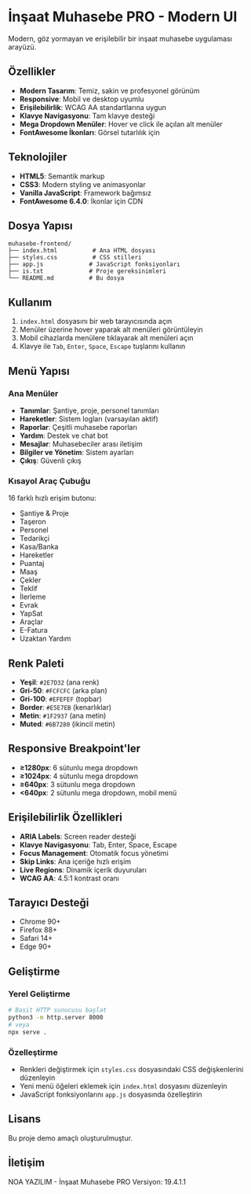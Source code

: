 # İnşaat Muhasebe PRO - Modern UI

Modern, göz yormayan ve erişilebilir bir inşaat muhasebe uygulaması arayüzü.

## Özellikler

- **Modern Tasarım**: Temiz, sakin ve profesyonel görünüm
- **Responsive**: Mobil ve desktop uyumlu
- **Erişilebilirlik**: WCAG AA standartlarına uygun
- **Klavye Navigasyonu**: Tam klavye desteği
- **Mega Dropdown Menüler**: Hover ve click ile açılan alt menüler
- **FontAwesome İkonları**: Görsel tutarlılık için

## Teknolojiler

- **HTML5**: Semantik markup
- **CSS3**: Modern styling ve animasyonlar
- **Vanilla JavaScript**: Framework bağımsız
- **FontAwesome 6.4.0**: İkonlar için CDN

## Dosya Yapısı

```
muhasebe-frontend/
├── index.html          # Ana HTML dosyası
├── styles.css          # CSS stilleri
├── app.js             # JavaScript fonksiyonları
├── is.txt             # Proje gereksinimleri
└── README.md          # Bu dosya
```

## Kullanım

1. `index.html` dosyasını bir web tarayıcısında açın
2. Menüler üzerine hover yaparak alt menüleri görüntüleyin
3. Mobil cihazlarda menülere tıklayarak alt menüleri açın
4. Klavye ile `Tab`, `Enter`, `Space`, `Escape` tuşlarını kullanın

## Menü Yapısı

### Ana Menüler
- **Tanımlar**: Şantiye, proje, personel tanımları
- **Hareketler**: Sistem logları (varsayılan aktif)
- **Raporlar**: Çeşitli muhasebe raporları
- **Yardım**: Destek ve chat bot
- **Mesajlar**: Muhasebeciler arası iletişim
- **Bilgiler ve Yönetim**: Sistem ayarları
- **Çıkış**: Güvenli çıkış

### Kısayol Araç Çubuğu
16 farklı hızlı erişim butonu:
- Şantiye & Proje
- Taşeron
- Personel
- Tedarikçi
- Kasa/Banka
- Hareketler
- Puantaj
- Maaş
- Çekler
- Teklif
- İlerleme
- Evrak
- YapSat
- Araçlar
- E-Fatura
- Uzaktan Yardım

## Renk Paleti

- **Yeşil**: `#2E7D32` (ana renk)
- **Gri-50**: `#FCFCFC` (arka plan)
- **Gri-100**: `#EFEFEF` (topbar)
- **Border**: `#E5E7EB` (kenarlıklar)
- **Metin**: `#1F2937` (ana metin)
- **Muted**: `#6B7280` (ikincil metin)

## Responsive Breakpoint'ler

- **≥1280px**: 6 sütunlu mega dropdown
- **≥1024px**: 4 sütunlu mega dropdown
- **≥640px**: 3 sütunlu mega dropdown
- **<640px**: 2 sütunlu mega dropdown, mobil menü

## Erişilebilirlik Özellikleri

- **ARIA Labels**: Screen reader desteği
- **Klavye Navigasyonu**: Tab, Enter, Space, Escape
- **Focus Management**: Otomatik focus yönetimi
- **Skip Links**: Ana içeriğe hızlı erişim
- **Live Regions**: Dinamik içerik duyuruları
- **WCAG AA**: 4.5:1 kontrast oranı

## Tarayıcı Desteği

- Chrome 90+
- Firefox 88+
- Safari 14+
- Edge 90+

## Geliştirme

### Yerel Geliştirme
```bash
# Basit HTTP sunucusu başlat
python3 -m http.server 8000
# veya
npx serve .
```

### Özelleştirme
- Renkleri değiştirmek için `styles.css` dosyasındaki CSS değişkenlerini düzenleyin
- Yeni menü öğeleri eklemek için `index.html` dosyasını düzenleyin
- JavaScript fonksiyonlarını `app.js` dosyasında özelleştirin

## Lisans

Bu proje demo amaçlı oluşturulmuştur.

## İletişim

NOA YAZILIM - İnşaat Muhasebe PRO
Versiyon: 19.4.1.1
